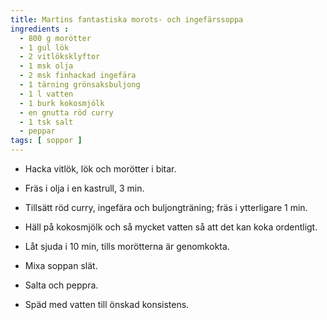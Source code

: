 ```yaml
---
title: Martins fantastiska morots- och ingefärssoppa
ingredients :
  - 800 g morötter
  - 1 gul lök
  - 2 vitlöksklyftor
  - 1 msk olja
  - 2 msk finhackad ingefära
  - 1 tärning grönsaksbuljong
  - 1 l vatten
  - 1 burk kokosmjölk
  - en gnutta röd curry
  - 1 tsk salt
  - peppar
tags: [ soppor ]
---
```

* Hacka vitlök, lök och morötter i bitar.
* Fräs i olja i en kastrull, 3 min.
* Tillsätt röd curry, ingefära och buljongträning; fräs i ytterligare 1 min.
* Häll på kokosmjölk och så mycket vatten så att det kan koka ordentligt.
* Låt sjuda i 10 min, tills morötterna är genomkokta.

* Mixa soppan slät.
* Salta och peppra.
* Späd med vatten till önskad konsistens.
